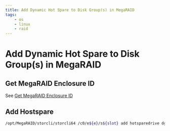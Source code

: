 ```yaml
---
title: Add Dynamic Hot Spare to Disk Group(s) in MegaRAID
tags:
    - os
    - linux
    - raid
---
```


# Add Dynamic Hot Spare to Disk Group(s) in MegaRAID

## Get MegaRAID Enclosure ID

See [Get MegaRAID Enclosure ID](megaraid-get-enclosure-id)

## Add Hostspare

~~~ bash
/opt/MegaRAID/storcli/storcli64 /c0/e${e}/s${slot} add hotsparedrive dgs=DG0[,DG1]
~~~
